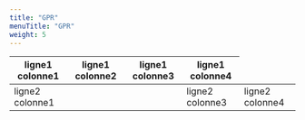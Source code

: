 ```yaml
---
title: "GPR"
menuTitle: "GPR"
weight: 5
---
```


<table>
  <thead>
   <tr>
      <th>ligne1 colonne1</th>
      <th>ligne1 colonne2</th>
      <th>ligne1 colonne3</th>
      <th rowspan="2">ligne1 colonne4</th>
   </tr>
   </thead>
   <tr>
      <td>ligne2 colonne1</td>
      <td colspan="2"></td>
      <td>ligne2 colonne3</td>
      <td>ligne2 colonne4</td>
   </tr>
</table> 